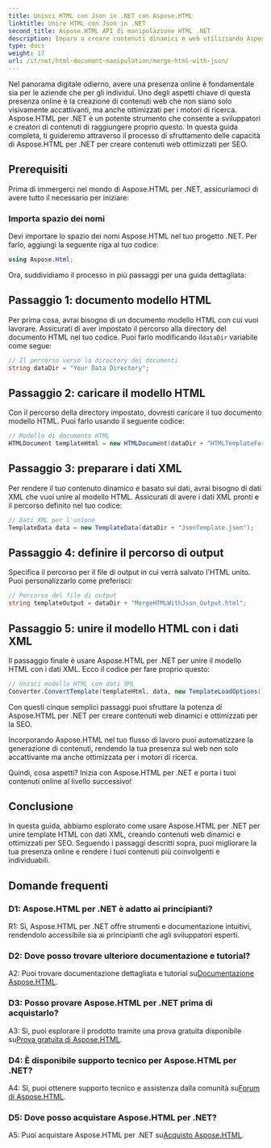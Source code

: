 ```yaml
---
title: Unisci HTML con Json in .NET con Aspose.HTML
linktitle: Unire HTML con Json in .NET
second_title: Aspose.HTML API di manipolazione HTML .NET
description: Impara a creare contenuti dinamici e web utilizzando Aspose.HTML per .NET. Rafforza la tua presenza online e coinvolgi il tuo pubblico.
type: docs
weight: 17
url: /it/net/html-document-manipulation/merge-html-with-json/
---
```


Nel panorama digitale odierno, avere una presenza online è fondamentale sia per le aziende che per gli individui. Uno degli aspetti chiave di questa presenza online è la creazione di contenuti web che non siano solo visivamente accattivanti, ma anche ottimizzati per i motori di ricerca. Aspose.HTML per .NET è un potente strumento che consente a sviluppatori e creatori di contenuti di raggiungere proprio questo. In questa guida completa, ti guideremo attraverso il processo di sfruttamento delle capacità di Aspose.HTML per .NET per creare contenuti web ottimizzati per SEO. 

## Prerequisiti

Prima di immergerci nel mondo di Aspose.HTML per .NET, assicuriamoci di avere tutto il necessario per iniziare:

### Importa spazio dei nomi

Devi importare lo spazio dei nomi Aspose.HTML nel tuo progetto .NET. Per farlo, aggiungi la seguente riga al tuo codice:

```csharp
using Aspose.Html;
```

Ora, suddividiamo il processo in più passaggi per una guida dettagliata:

## Passaggio 1: documento modello HTML

 Per prima cosa, avrai bisogno di un documento modello HTML con cui vuoi lavorare. Assicurati di aver impostato il percorso alla directory del documento HTML nel tuo codice. Puoi farlo modificando il`dataDir` variabile come segue:

```csharp
// Il percorso verso la directory dei documenti
string dataDir = "Your Data Directory";
```

## Passaggio 2: caricare il modello HTML

Con il percorso della directory impostato, dovresti caricare il tuo documento modello HTML. Puoi farlo usando il seguente codice:

```csharp
// Modello di documento HTML
HTMLDocument templateHtml = new HTMLDocument(dataDir + "HTMLTemplateForJson.html");
```

## Passaggio 3: preparare i dati XML

Per rendere il tuo contenuto dinamico e basato sui dati, avrai bisogno di dati XML che vuoi unire al modello HTML. Assicurati di avere i dati XML pronti e il percorso definito nel tuo codice:

```csharp
// Dati XML per l'unione
TemplateData data = new TemplateData(dataDir + "JsonTemplate.json");
```

## Passaggio 4: definire il percorso di output

Specifica il percorso per il file di output in cui verrà salvato l'HTML unito. Puoi personalizzarlo come preferisci:

```csharp
// Percorso del file di output
string templateOutput = dataDir + "MergeHTMLWithJson_Output.html";
```

## Passaggio 5: unire il modello HTML con i dati XML

Il passaggio finale è usare Aspose.HTML per .NET per unire il modello HTML con i dati XML. Ecco il codice per fare proprio questo:

```csharp
// Unisci modello HTML con dati XML
Converter.ConvertTemplate(templateHtml, data, new TemplateLoadOptions(), templateOutput);
```

Con questi cinque semplici passaggi puoi sfruttare la potenza di Aspose.HTML per .NET per creare contenuti web dinamici e ottimizzati per la SEO. 

Incorporando Aspose.HTML nel tuo flusso di lavoro puoi automatizzare la generazione di contenuti, rendendo la tua presenza sul web non solo accattivante ma anche ottimizzata per i motori di ricerca. 

Quindi, cosa aspetti? Inizia con Aspose.HTML per .NET e porta i tuoi contenuti online al livello successivo!

## Conclusione

In questa guida, abbiamo esplorato come usare Aspose.HTML per .NET per unire template HTML con dati XML, creando contenuti web dinamici e ottimizzati per SEO. Seguendo i passaggi descritti sopra, puoi migliorare la tua presenza online e rendere i tuoi contenuti più coinvolgenti e individuabili.

## Domande frequenti

### D1: Aspose.HTML per .NET è adatto ai principianti?

R1: Sì, Aspose.HTML per .NET offre strumenti e documentazione intuitivi, rendendolo accessibile sia ai principianti che agli sviluppatori esperti.

### D2: Dove posso trovare ulteriore documentazione e tutorial?

 A2: Puoi trovare documentazione dettagliata e tutorial su[Documentazione Aspose.HTML](https://reference.aspose.com/html/net/).

### D3: Posso provare Aspose.HTML per .NET prima di acquistarlo?

 A3: Sì, puoi esplorare il prodotto tramite una prova gratuita disponibile su[Prova gratuita di Aspose.HTML](https://releases.aspose.com/).

### D4: È disponibile supporto tecnico per Aspose.HTML per .NET?

 A4: Sì, puoi ottenere supporto tecnico e assistenza dalla comunità su[Forum di Aspose.HTML](https://forum.aspose.com/).

### D5: Dove posso acquistare Aspose.HTML per .NET?

 A5: Puoi acquistare Aspose.HTML per .NET su[Acquisto Aspose.HTML](https://purchase.aspose.com/buy).